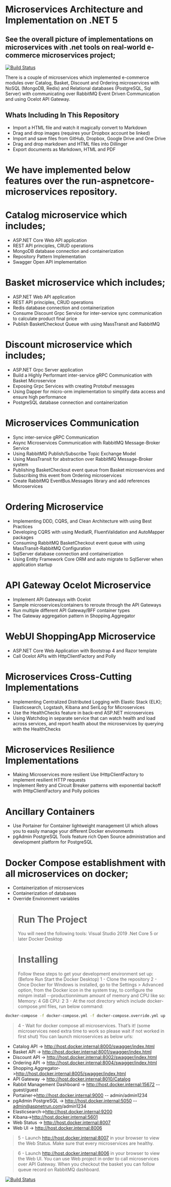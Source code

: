 # Microservices Architecture and Implementation on .NET 5
## See the overall picture of implementations on microservices with .net tools on real-world e-commerce microservices project;


[![Build Status](https://user-images.githubusercontent.com/1147445/110304529-c5b70180-800c-11eb-832b-a2751b5bda76.png)](https://www.linkedin.com/in/ruhollah-jafari/)

There is a couple of microservices which implemented e-commerce modules over Catalog, Basket, Discount and Ordering microservices with NoSQL (MongoDB, Redis) and Relational databases (PostgreSQL, Sql Server) with communicating over RabbitMQ Event Driven Communication and using Ocelot API Gateway.

## Whats Including In This Repository

- Import a HTML file and watch it magically convert to Markdown
- Drag and drop images (requires your Dropbox account be linked)
- Import and save files from GitHub, Dropbox, Google Drive and One Drive
- Drag and drop markdown and HTML files into Dillinger
- Export documents as Markdown, HTML and PDF

# We have implemented below features over the run-aspnetcore-microservices repository.

 # Catalog microservice which includes;
- ASP.NET Core Web API application
- REST API principles, CRUD operations
- MongoDB database connection and containerization
- Repository Pattern Implementation
- Swagger Open API implementation

# Basket microservice which includes;
- ASP.NET Web API application
- REST API principles, CRUD operations
- Redis database connection and containerization
- Consume Discount Grpc Service for inter-service sync communication to calculate product final price
- Publish BasketCheckout Queue with using MassTransit and RabbitMQ

# Discount microservice which includes;
- ASP.NET Grpc Server application
- Build a Highly Performant inter-service gRPC Communication with Basket Microservice
- Exposing Grpc Services with creating Protobuf messages
- Using Dapper for micro-orm implementation to simplify data access and ensure high performance
- PostgreSQL database connection and containerization


# Microservices Communication
- Sync inter-service gRPC Communication
- Async Microservices Communication with RabbitMQ Message-Broker Service
- Using RabbitMQ Publish/Subscribe Topic Exchange Model
- Using MassTransit for abstraction over RabbitMQ Message-Broker system
- Publishing BasketCheckout event queue from Basket microservices and Subscribing this event from Ordering microservices
- Create RabbitMQ EventBus.Messages library and add references Microservices


# Ordering Microservice
- Implementing DDD, CQRS, and Clean Architecture with using Best Practices
- Developing CQRS with using MediatR, FluentValidation and AutoMapper packages
- Consuming RabbitMQ BasketCheckout event queue with using MassTransit-RabbitMQ Configuration
- SqlServer database connection and containerization
- Using Entity Framework Core ORM and auto migrate to SqlServer when application startup


# API Gateway Ocelot Microservice
- Implement API Gateways with Ocelot
- Sample microservices/containers to reroute through the API Gateways
- Run multiple different API Gateway/BFF container types
- The Gateway aggregation pattern in Shopping.Aggregator


# WebUI ShoppingApp Microservice
- ASP.NET Core Web Application with Bootstrap 4 and Razor template
- Call Ocelot APIs with HttpClientFactory and Polly

# Microservices Cross-Cutting Implementations
- Implementing Centralized Distributed Logging with Elastic Stack (ELK); Elasticsearch, Logstash, Kibana and SeriLog for Microservices
- Use the HealthChecks feature in back-end ASP.NET microservices
- Using Watchdog in separate service that can watch health and load across services, and report health about the microservices by querying with the HealthChecks

# Microservices Resilience Implementations
- Making Microservices more resilient Use IHttpClientFactory to implement resilient HTTP requests
- Implement Retry and Circuit Breaker patterns with exponential backoff with IHttpClientFactory and Polly policies

# Ancillary Containers
- Use Portainer for Container lightweight management UI which allows you to easily manage your different Docker environments
- pgAdmin PostgreSQL Tools feature rich Open Source administration and development platform for PostgreSQL

# Docker Compose establishment with all microservices on docker;
- Containerization of microservices
- Containerization of databases
- Override Environment variables
  

> # Run The Project
> You will need the following tools:
> Visual Studio 2019
> .Net Core 5 or later
> Docker Desktop

> # Installing
> Follow these steps to get your development environment set up: (Before Run Start the Docker Desktop)
> 1 - Clone the repository
2 - Once Docker for Windows is installed, go to the Settings > Advanced option, from the Docker icon in the system tray, to configure the minpm install --productionnimum amount of memory and CPU like so:
Memory: 4 GB
CPU: 2
3 -  At the root directory which include docker-compose.yml files, run below command:
```sh
docker-compose -f docker-compose.yml -f docker-compose.override.yml up -d
```
>4 - Wait for docker compose all microservices. That’s it! (some microservices need extra time to work so please wait if not worked in first shut)
> You can launch microservices as below urls:


- Catalog API -> http://host.docker.internal:8000/swagger/index.html
- Basket API -> http://host.docker.internal:8001/swagger/index.html
- Discount API -> http://host.docker.internal:8002/swagger/index.html
- Ordering API -> http://host.docker.internal:8004/swagger/index.html
- Shopping.Aggregator->http://host.docker.internal:8005/swagger/index.html
- API Gateway -> http://host.docker.internal:8010/Catalog
- Rabbit Management Dashboard -> http://host.docker.internal:15672 -- guest/guest
- Portainer->http://host.docker.internal:9000 -- admin/admin1234
- pgAdmin PostgreSQL -> http://host.docker.internal:5050 -- admin@aspnetrun.com/admin1234
- Elasticsearch->http://host.docker.internal:9200
- Kibana->http://host.docker.internal:5601
- Web Status -> http://host.docker.internal:8007
- Web UI -> http://host.docker.internal:8006

> 5 - Launch http://host.docker.internal:8007 in your browser to view the Web Status. Make sure that every microservices are healthy.

> 6 - Launch http://host.docker.internal:8006 in your browser to view the Web UI. You can use Web project in order to call microservices over API Gateway. When you checkout the basket you can follow queue record on RabbitMQ dashboard.

[![Build Status](https://user-images.githubusercontent.com/1147445/81381837-08226000-9116-11ea-9489-82645b8dbfc4.png)](https://www.linkedin.com/in/ruhollah-jafari/)


